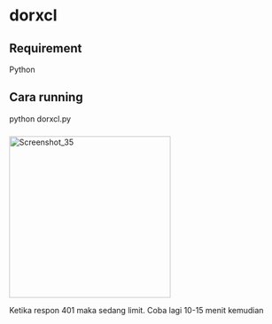# dorxcl

## Requirement
Python

## Cara running
python dorxcl.py

###
<img width="291" alt="Screenshot_35" src="https://github.com/maldiharyojudanto/dorxcl/assets/76139419/38a72e59-1f75-421c-8d16-5c6b045ee4da">

Ketika respon 401 maka sedang limit. Coba lagi 10-15 menit kemudian

